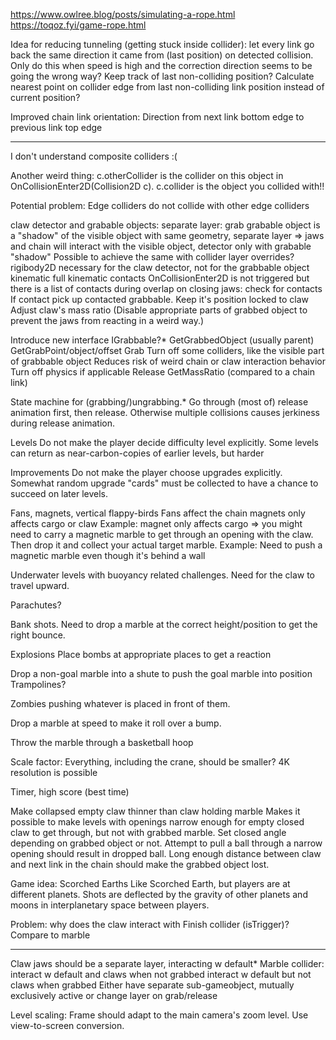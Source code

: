 https://www.owlree.blog/posts/simulating-a-rope.html
https://toqoz.fyi/game-rope.html

Idea for reducing tunneling (getting stuck inside collider): let every link go back the same direction it came from (last position) on detected collision.
  Only do this when speed is high and the correction direction seems to be going the wrong way?
  Keep track of last non-colliding position?
    Calculate nearest point on collider edge from last non-colliding link position instead of current position?

Improved chain link orientation:
  Direction from next link bottom edge to previous link top edge

---
I don't understand composite colliders :(

Another weird thing: c.otherCollider is the collider on this object in OnCollisionEnter2D(Collision2D c). c.collider is the object you collided with!!

Potential problem:
Edge colliders do not collide with other edge colliders


claw detector and grabable objects:
 separate layer: grab
   grabable object is a "shadow" of the visible object with same geometry, separate layer
     => jaws and chain will interact with the visible object, detector only with grabable "shadow"
       Possible to achieve the same with collider layer overrides?
 rigibody2D
   necessary for the claw detector, not for the grabbable object
 kinematic
 full kinematic contacts
   OnCollisionEnter2D is not triggered but there is a list of contacts during overlap
 on closing jaws: check for contacts
   If contact pick up contacted grabbable.
     Keep it's position locked to claw
     Adjust claw's mass ratio
     (Disable appropriate parts of grabbed object to prevent the jaws from reacting in a weird way.)
     
Introduce new interface IGrabbable?*
  GetGrabbedObject (usually parent)
  GetGrabPoint/object/offset
  Grab
    Turn off some colliders, like the visible part of grabbable object
      Reduces risk of weird chain or claw interaction behavior
    Turn off physics if applicable
  Release
  GetMassRatio (compared to a chain link)

State machine for (grabbing/)ungrabbing.*
  Go through (most of) release animation first, then release. Otherwise multiple collisions causes jerkiness during release animation.

Levels
  Do not make the player decide difficulty level explicitly.
    Some levels can return as near-carbon-copies of earlier levels, but harder

Improvements
  Do not make the player choose upgrades explicitly. Somewhat random upgrade "cards" must be collected to have a chance to succeed on later levels.


Fans, magnets, vertical flappy-birds
  Fans affect the chain
  magnets only affects cargo or claw
   Example: magnet only affects cargo => you might need to carry a magnetic marble to get through an opening with the claw. Then drop it and collect your actual target marble.
   Example: Need to push a magnetic marble even though it's behind a wall

Underwater levels with buoyancy related challenges. Need for the claw to travel upward.

Parachutes?

Bank shots.
  Need to drop a marble at the correct height/position to get the right bounce.

Explosions
  Place bombs at appropriate places to get a reaction

Drop a non-goal marble into a shute to push the goal marble into position
  Trampolines?

Zombies pushing whatever is placed in front of them.

Drop a marble at speed to make it roll over a bump.

Throw the marble through a basketball hoop

Scale factor:
  Everything, including the crane, should be smaller?
    4K resolution is possible

Timer, high score (best time)

Make collapsed empty claw thinner than claw holding marble
  Makes it possible to make levels with openings narrow enough for empty closed claw to get through, but not with grabbed marble.
  Set closed angle depending on grabbed object or not.
  Attempt to pull a ball through a narrow opening should result in dropped ball.
    Long enough distance between claw and next link in the chain should make the grabbed object lost.

Game idea:
Scorched Earths
  Like Scorched Earth, but players are at different planets. Shots are deflected by the gravity of other planets and moons in interplanetary space between players.

Problem:
why does the claw interact with Finish collider (isTrigger)?
  Compare to marble

---
Claw jaws should be a separate layer, interacting w default*
Marble collider:
  interact w default and claws when not grabbed
  interact w default but not claws when grabbed
  Either have separate sub-gameobject, mutually exclusively active
    or change layer on grab/release
  
Level scaling:
  Frame should adapt to the main camera's zoom level. Use view-to-screen conversion.
